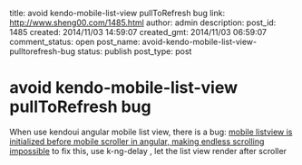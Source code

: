 title: avoid kendo-mobile-list-view pullToRefresh bug
link: http://www.sheng00.com/1485.html
author: admin
description: 
post_id: 1485
created: 2014/11/03 14:59:07
created_gmt: 2014/11/03 06:59:07
comment_status: open
post_name: avoid-kendo-mobile-list-view-pulltorefresh-bug
status: publish
post_type: post

# avoid kendo-mobile-list-view pullToRefresh bug

When use kendoui angular mobile list view, there is a bug: [mobile listview is initialized before mobile scroller in angular, making endless scrolling impossible](https://github.com/telerik/kendo-ui-core/issues/280) to fix this, use k-ng-delay , let the list view render after scroller